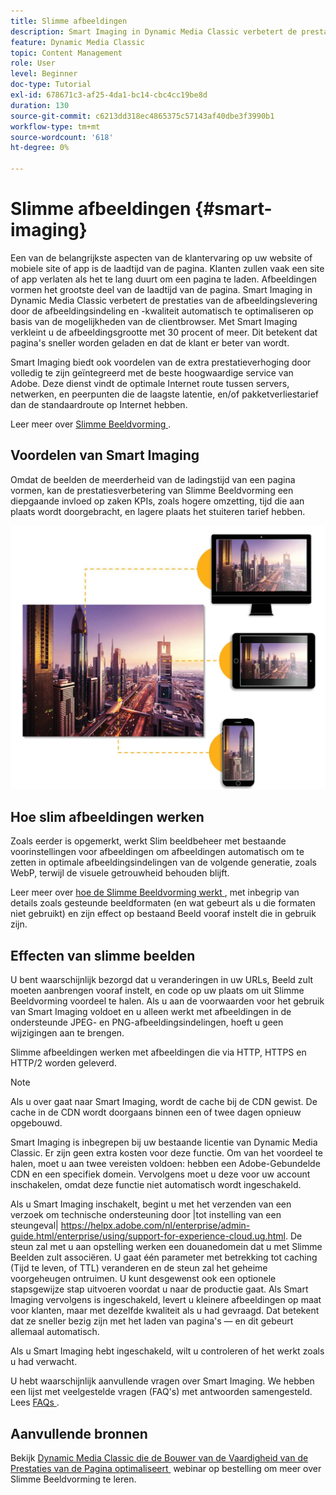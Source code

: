 ```yaml
---
title: Slimme afbeeldingen
description: Smart Imaging in Dynamic Media Classic verbetert de prestaties van de afbeeldingslevering door de afbeeldingsindeling en -kwaliteit automatisch te optimaliseren op basis van de mogelijkheden van de clientbrowser. Dit doet u door te werken met bestaande voorinstellingen voor afbeeldingen. Meer informatie over Smart Imaging en hoe u deze kunt gebruiken om klanten betere ervaringen te bieden dankzij snellere paginabelasting.
feature: Dynamic Media Classic
topic: Content Management
role: User
level: Beginner
doc-type: Tutorial
exl-id: 678671c3-af25-4da1-bc14-cbc4cc19be8d
duration: 130
source-git-commit: c6213dd318ec4865375c57143af40dbe3f3990b1
workflow-type: tm+mt
source-wordcount: '618'
ht-degree: 0%

---
```


# Slimme afbeeldingen {#smart-imaging}

Een van de belangrijkste aspecten van de klantervaring op uw website of mobiele site of app is de laadtijd van de pagina. Klanten zullen vaak een site of app verlaten als het te lang duurt om een pagina te laden. Afbeeldingen vormen het grootste deel van de laadtijd van de pagina. Smart Imaging in Dynamic Media Classic verbetert de prestaties van de afbeeldingslevering door de afbeeldingsindeling en -kwaliteit automatisch te optimaliseren op basis van de mogelijkheden van de clientbrowser. Met Smart Imaging verkleint u de afbeeldingsgrootte met 30 procent of meer. Dit betekent dat pagina&#39;s sneller worden geladen en dat de klant er beter van wordt.

Smart Imaging biedt ook voordelen van de extra prestatieverhoging door volledig te zijn geïntegreerd met de beste hoogwaardige service van Adobe. Deze dienst vindt de optimale Internet route tussen servers, netwerken, en peerpunten die de laagste latentie, en/of pakketverliestarief dan de standaardroute op Internet hebben.

Leer meer over [&#x200B; Slimme Beeldvorming &#x200B;](https://experienceleague.adobe.com/docs/experience-manager-65/assets/dynamic/imaging-faq.html?lang=nl-NL).

## Voordelen van Smart Imaging

Omdat de beelden de meerderheid van de ladingstijd van een pagina vormen, kan de prestatiesverbetering van Slimme Beeldvorming een diepgaande invloed op zaken KPIs, zoals hogere omzetting, tijd die aan plaats wordt doorgebracht, en lagere plaats het stuiteren tarief hebben.

![afbeelding](assets/smart-imaging/smart-imaging-1.png)

## Hoe slim afbeeldingen werken

Zoals eerder is opgemerkt, werkt Slim beeldbeheer met bestaande voorinstellingen voor afbeeldingen om afbeeldingen automatisch om te zetten in optimale afbeeldingsindelingen van de volgende generatie, zoals WebP, terwijl de visuele getrouwheid behouden blijft.

Leer meer over [&#x200B; hoe de Slimme Beeldvorming werkt &#x200B;](https://experienceleague.adobe.com/docs/experience-manager-65/assets/dynamic/imaging-faq.html?lang=nl-NL#how-does-smart-imaging-work), met inbegrip van details zoals gesteunde beeldformaten (en wat gebeurt als u die formaten niet gebruikt) en zijn effect op bestaand Beeld vooraf instelt die in gebruik zijn.

## Effecten van slimme beelden

U bent waarschijnlijk bezorgd dat u veranderingen in uw URLs, Beeld zult moeten aanbrengen vooraf instelt, en code op uw plaats om uit Slimme Beeldvorming voordeel te halen. Als u aan de voorwaarden voor het gebruik van Smart Imaging voldoet en u alleen werkt met afbeeldingen in de ondersteunde JPEG- en PNG-afbeeldingsindelingen, hoeft u geen wijzigingen aan te brengen.

Slimme afbeeldingen werken met afbeeldingen die via HTTP, HTTPS en HTTP/2 worden geleverd.

>[!NOTE]
>
>Als u over gaat naar Smart Imaging, wordt de cache bij de CDN gewist. De cache in de CDN wordt doorgaans binnen een of twee dagen opnieuw opgebouwd.

Smart Imaging is inbegrepen bij uw bestaande licentie van Dynamic Media Classic. Er zijn geen extra kosten voor deze functie. Om van het voordeel te halen, moet u aan twee vereisten voldoen: hebben een Adobe-Gebundelde CDN en een specifiek domein. Vervolgens moet u deze voor uw account inschakelen, omdat deze functie niet automatisch wordt ingeschakeld.

Als u Smart Imaging inschakelt, begint u met het verzenden van een verzoek om technische ondersteuning door |tot instelling van een steungeval| [&#x200B; https://helpx.adobe.com/nl/enterprise/admin-guide.html/enterprise/using/support-for-experience-cloud.ug.html &#x200B;](https://helpx.adobe.com/nl/enterprise/admin-guide.html/enterprise/using/support-for-experience-cloud.ug.html). De steun zal met u aan opstelling werken een douanedomein dat u met Slimme Beelden zult associëren. U gaat één parameter met betrekking tot caching (Tijd te leven, of TTL) veranderen en de steun zal het geheime voorgeheugen ontruimen. U kunt desgewenst ook een optionele stapsgewijze stap uitvoeren voordat u naar de productie gaat. Als Smart Imaging vervolgens is ingeschakeld, levert u kleinere afbeeldingen op maat voor klanten, maar met dezelfde kwaliteit als u had gevraagd. Dat betekent dat ze sneller bezig zijn met het laden van pagina&#39;s — en dit gebeurt allemaal automatisch.

Als u Smart Imaging hebt ingeschakeld, wilt u controleren of het werkt zoals u had verwacht.

U hebt waarschijnlijk aanvullende vragen over Smart Imaging. We hebben een lijst met veelgestelde vragen (FAQ&#39;s) met antwoorden samengesteld. Lees [&#x200B; FAQs &#x200B;](https://experienceleague.adobe.com/docs/experience-manager-65/assets/dynamic/imaging-faq.html?lang=nl-NL).

## Aanvullende bronnen

Bekijk [&#x200B; Dynamic Media Classic die de Bouwer van de Vaardigheid van de Prestaties van de Pagina optimaliseert &#x200B;](https://seminars.adobeconnect.com/pzc1gw0cihpv) webinar op bestelling om meer over Slimme Beeldvorming te leren.
